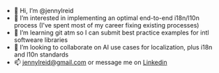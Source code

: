 - 👋 Hi, I’m @jennylreid
- 👀 I’m interested in implementing an optimal end-to-end i18n/l10n process (I've spent most of my career fixing existing processes)
- 🌱 I’m learning git atm so I can submit best practice examples for intl softweare libraries
- 💞️ I’m looking to collaborate on AI use cases for localization, plus i18n and l10n standards
- 📫 jennylreid@gmail.com or message me on [Linkedin](https://www.linkedin.com/in/jennyreid/)

<!---
jennylreid/jennylreid is a ✨ special ✨ repository because its `README.md` (this file) appears on your GitHub profile.
You can click the Preview link to take a look at your changes.
--->

